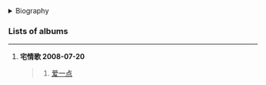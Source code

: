 <details>
<summary>Biography</summary>

![莫艳琳](https://thumbsnap.com/i/iYQ79E54.png)

?> Mo Yanlin is a mainland female singer and a stalwart of the Chinese music industry. She has created many popular songs and albums for many famous artists in China, such as Zhou Xun's "Look at the Sea", Li Yunchun's "It's Raining", Sun Li's "Slowly Happy", etc.. With the songs "Black and White Movie" and "Take Away", he has won many times the championship positions in the China Songs Chart, Global Chinese Music Chart, Channel [V] Chart and other authoritative charts.

</details>


### Lists of albums
---

1. **宅情歌 2008-07-20**
    > 1. [爱一点](https://e1.pcloud.link/publink/show?code=XZTJT4Z5AnUTOOdFlYGLe7J2gwrlYTEBfdy)
